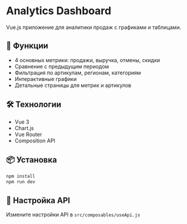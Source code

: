# Analytics Dashboard

Vue.js приложение для аналитики продаж с графиками и таблицами.

## 🚀 Функции

- 4 основных метрики: продажи, выручка, отмены, скидки
- Сравнение с предыдущим периодом
- Фильтрация по артикулам, регионам, категориям
- Интерактивные графики
- Детальные страницы для метрик и артикулов

## 🛠 Технологии

- Vue 3
- Chart.js
- Vue Router
- Composition API

## 📦 Установка

```bash
npm install
npm run dev
```

## 🔧 Настройка API

Измените настройки API в `src/composables/useApi.js`
